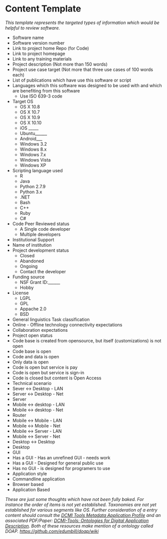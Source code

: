 # Content Template

*This template represents the targeted types of information which would be helpful to review software.*

* Software name
* Software version number
* Link to project home Repo (for Code)
* Link to project homepage
* Link to any training materials
* Project description (Not more than 150 words)
* Project use case target (Not more that three use cases of 100 words each)
* List of publications which have use this software or script
* Languages which this software was designed to be used with and which are benefiting from this software
  * Use ISO 639-3 code
* Target OS
  * OS X 10.8
  * OS X 10.7
  * OS X 10.9
  * OS X 10.10
  * iOS _____
  * Ubuntu______
  * Android___
  * Windows 3.2
  * Windows 8.x
  * Windows 7.x
  * Windows Vista
  * Windows XP
* Scripting language used
  * R
  * Java
  * Python 2.7.9
  * Python 3.x
  * .NET
  * Bash
  * C++
  * Ruby
  * C#
* Code Peer Reviewed status
  * A Single code developer
  * Multiple developers
* Institutional Support
 * Name of institution
* Project development status
  * Closed
  * Abandoned
  * Ongoing
  * Contact the developer
* Funding source
  * NSF Grant ID:______
  * Hobby
* License
  * LGPL
  * GPL
  * Appache 2.0
  * BSD
* General linguistics Task classification
* Online - Offline technology connectivity expectations
* Collaboration expectations
* Project open status
 * Code base is created from opensource, but itself (customizations) is not open
 * Code base is open
 * Code and data is open
 * Only data is open
 * Code is open but service is pay
 * Code is open but service is sign-in
 * Code is closed but content is Open Access
* Technical scenario
 * Sever <-> Desktop - LAN
 * Server <-> Desktop - Net
 * Server
 * Mobile <-> desktop - LAN
 * Mobile <-> desktop - Net
 * Router
 * Mobile <-> Mobile - LAN
 * Mobile <-> Mobile - Net
 * Mobile <-> Server - LAN
 * Mobile <-> Server - Net
 * Desktop <-> Desktop
 * Desktop
* GUI
 * Has a GUI - Has an unrefined GUI - needs work
 * Has a GUI - Designed for general public use
 * Has no GUI - is designed for programers to use
* Application style
 * Commandline application
 * Browser based
 * Application Based

_These are just some thoughts which have not been fully baked. For instance the order of items is not yet established. Taxonomies are not yet established for various segments like OS._
_Further consideration of a entry content should consult the [DCMI Tools Metadata Application Profile](http://dublincore.org/groups/tools/map.shtml) and an associated PDF/Paper: [DCMI-Tools: Ontologies for Digital Application Description](http://elpub.scix.net/data/works/att/123_elpub2007.content.pdf). Both of these resources make mention of a ontology called DOAP. https://github.com/edumbill/doap/wiki_
